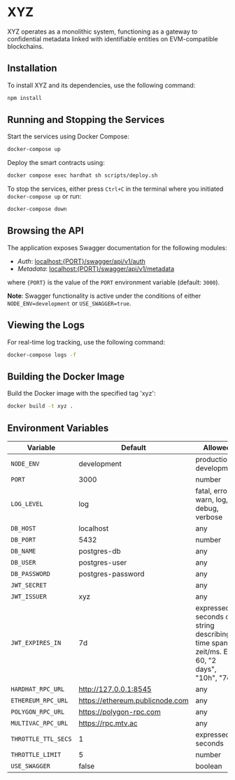 # XYZ

XYZ operates as a monolithic system, functioning as a gateway to confidential metadata linked with identifiable entities on EVM-compatible blockchains.

## Installation

To install XYZ and its dependencies, use the following command:

```bash
npm install
```

## Running and Stopping the Services

Start the services using Docker Compose:

```bash
docker-compose up
```

Deploy the smart contracts using:

```bash
docker compose exec hardhat sh scripts/deploy.sh
```

To stop the services, either press `Ctrl+C` in the terminal where you initiated `docker-compose up` or run:

```bash
docker-compose down
```

## Browsing the API

The application exposes Swagger documentation for the following modules:

- *Auth*: [localhost:{PORT}/swagger/api/v1/auth](http://localhost:3000/swagger/api/v1/auth)
- *Metadata*: [localhost:{PORT}/swagger/api/v1/metadata](http://localhost:3000/swagger/api/v1/metadata)

where `{PORT}` is the value of the `PORT` environment variable (default: `3000`).

**Note**: Swagger functionality is active under the conditions of either `NODE_ENV=development` or `USE_SWAGGER=true`.

## Viewing the Logs

For real-time log tracking, use the following command:

```bash
docker-compose logs -f
```

## Building the Docker Image

Build the Docker image with the specified tag 'xyz':

```bash
docker build -t xyz .
```

## Environment Variables

| Variable           | Default                  | Allowed                                      |
| ------------------ | ------------------------ | -------------------------------------------- |
| `NODE_ENV`         | development              | production, development                      |
| `PORT`             | 3000                     | number                                       |
| `LOG_LEVEL`        | log                      | fatal, error, warn, log, debug, verbose       |
| `DB_HOST`          | localhost                | any                                          |
| `DB_PORT`          | 5432                     | number                                       |
| `DB_NAME`          | postgres-db              | any                                          |
| `DB_USER`          | postgres-user            | any                                          |
| `DB_PASSWORD`      | postgres-password        | any                                          |
| `JWT_SECRET`       |                          | any                                          |
| `JWT_ISSUER`       | xyz                      | any                                          |
| `JWT_EXPIRES_IN`   | 7d                       | expressed in seconds or a string describing a time span zeit/ms. Eg: 60, "2 days", "10h", "7d" |
| `HARDHAT_RPC_URL`  | <http://127.0.0.1:8545>  | any                                          |
| `ETHEREUM_RPC_URL` | <https://ethereum.publicnode.com>                         | any                                          |
| `POLYGON_RPC_URL`  | <https://polygon-rpc.com>                         | any |
| `MULTIVAC_RPC_URL`  | <https://rpc.mtv.ac>                         | any |
| `THROTTLE_TTL_SECS`| 1                         | expressed in seconds                                        |
| `THROTTLE_LIMIT`   | 5                         | number                                            |
| `USE_SWAGGER`      | false                    | boolean                                      |
